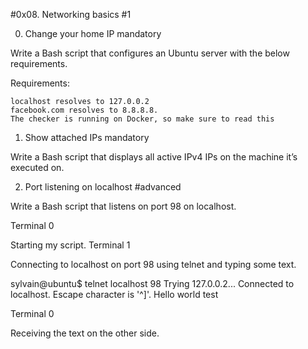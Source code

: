 #0x08. Networking basics #1

0. Change your home IP
mandatory

Write a Bash script that configures an Ubuntu server with the below requirements.

Requirements:

    localhost resolves to 127.0.0.2
    facebook.com resolves to 8.8.8.8.
    The checker is running on Docker, so make sure to read this

1. Show attached IPs
mandatory

Write a Bash script that displays all active IPv4 IPs on the machine it’s executed on.


2. Port listening on localhost
#advanced

Write a Bash script that listens on port 98 on localhost.

Terminal 0

Starting my script.
Terminal 1

Connecting to localhost on port 98 using telnet and typing some text.

sylvain@ubuntu$ telnet localhost 98
Trying 127.0.0.2...
Connected to localhost.
Escape character is '^]'.
Hello world
test

Terminal 0

Receiving the text on the other side.
